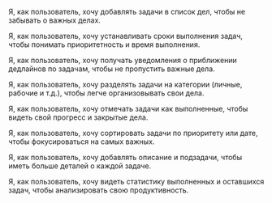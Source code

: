 Я, как пользователь, хочу добавлять задачи в список дел, чтобы не забывать о важных делах.

Я, как пользователь, хочу устанавливать сроки выполнения задач, чтобы понимать приоритетность и время выполнения.

Я, как пользователь, хочу получать уведомления о приближении дедлайнов по задачам, чтобы не пропустить важные дела.

Я, как пользователь, хочу разделять задачи на категории (личные, рабочие и т.д.), чтобы легче организовывать свои дела.

Я, как пользователь, хочу отмечать задачи как выполненные, чтобы видеть свой прогресс и закрытые дела.

Я, как пользователь, хочу сортировать задачи по приоритету или дате, чтобы фокусироваться на самых важных.

Я, как пользователь, хочу добавлять описание и подзадачи, чтобы иметь больше деталей о каждой задаче.

Я, как пользователь, хочу видеть статистику выполненных и оставшихся задач, чтобы анализировать свою продуктивность.

